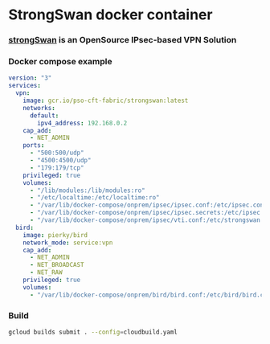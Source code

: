 
# StrongSwan docker container

### [strongSwan](https://www.strongswan.org/) is an OpenSource IPsec-based VPN Solution

### Docker compose example
```yaml
version: "3"
services:
  vpn:
    image: gcr.io/pso-cft-fabric/strongswan:latest
    networks:
      default:
        ipv4_address: 192.168.0.2
    cap_add:
      - NET_ADMIN
    ports:
      - "500:500/udp"
      - "4500:4500/udp"
      - "179:179/tcp"
    privileged: true
    volumes:
      - "/lib/modules:/lib/modules:ro"
      - "/etc/localtime:/etc/localtime:ro"
      - "/var/lib/docker-compose/onprem/ipsec/ipsec.conf:/etc/ipsec.conf:ro"
      - "/var/lib/docker-compose/onprem/ipsec/ipsec.secrets:/etc/ipsec.secrets:ro"
      - "/var/lib/docker-compose/onprem/ipsec/vti.conf:/etc/strongswan.d/vti.conf:ro"
  bird:
    image: pierky/bird
    network_mode: service:vpn
    cap_add:
      - NET_ADMIN
      - NET_BROADCAST
      - NET_RAW
    privileged: true
    volumes:
      - "/var/lib/docker-compose/onprem/bird/bird.conf:/etc/bird/bird.conf:ro"

```

### Build
```bash
gcloud builds submit . --config=cloudbuild.yaml
```
